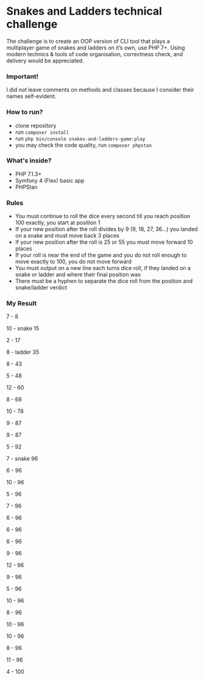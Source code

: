 # Snakes and Ladders technical challenge

The challenge is to create an OOP version of CLI tool that plays a
multiplayer game of snakes and ladders on it’s own, use PHP 7+. Using
modern technics & tools of code organisation, correctness check, and
delivery would be appreciated.

### Important!

I did not leave comments on methods and classes because I consider their
names self-evident.

### How to run?

- clone repository
- run `composer install`
- run `php bin/console snakes-and-ladders-game:play`
- you may check the code quality, run `composer phpstan`

### What's inside?

- PHP 7.1.3+
- Symfony 4 (Flex) basic app
- PHPStan

### Rules

- You must continue to roll the dice every second till you reach position 100 exactly, you start at position 1
- If your new position after the roll divides by 9 (9, 18, 27, 36…) you landed on a snake and must move back 3 places
- If your new position after the roll is 25 or 55 you must move forward 10 places
- If your roll is near the end of the game and you do not roll enough to move exactly to 100, you do not move forward
- You must output on a new line each turns dice roll, if they landed on a snake or ladder and where their final position was
- There must be a hyphen to separate the dice roll from the position and
  snake/ladder verdict

### My Result

7 - 8

10 - snake 15

2 - 17

8 - ladder 35

8 - 43

5 - 48

12 - 60

8 - 68

10 - 78

9 - 87

9 - 87

5 - 92

7 - snake 96

6 - 96

10 - 96

5 - 96

7 - 96

6 - 96

6 - 96

6 - 96

9 - 96

12 - 96

9 - 96

5 - 96

10 - 96

8 - 96

10 - 96

10 - 96

8 - 96

11 - 96

4 - 100
